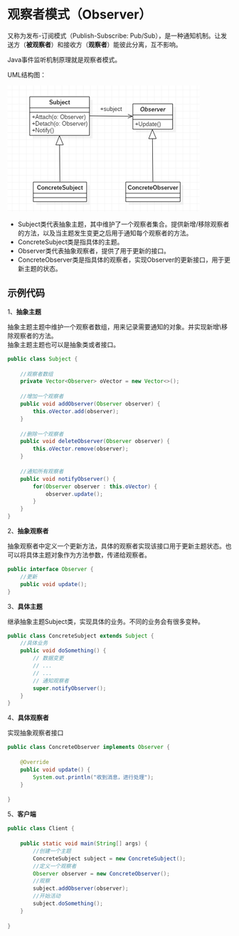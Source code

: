 # 观察者模式（Observer）

又称为发布-订阅模式（Publish-Subscribe: Pub/Sub），是一种通知机制。让发送方（**被观察者**）和接收方（**观察者**）能彼此分离，互不影响。

Java事件监听机制原理就是观察者模式。

UML结构图：

![观察者模式UML结构图](../images/Observer.png '观察者模式UML结构图')

- Subject类代表抽象主题，其中维护了一个观察者集合。提供新增/移除观察者的方法，以及当主题发生变更之后用于通知每个观察者的方法。
- ConcreteSubject类是指具体的主题。
- Observer类代表抽象观察者，提供了用于更新的接口。
- ConcreteObserver类是指具体的观察者，实现Observer的更新接口，用于更新主题的状态。

## 示例代码

1、**抽象主题**

抽象主题主题中维护一个观察者数组，用来记录需要通知的对象。并实现新增\移除观察者的方法。  
抽象主题主题也可以是抽象类或者接口。

```java
public class Subject {

    //观察者数组
    private Vector<Observer> oVector = new Vector<>();
    
    //增加一个观察者
    public void addObserver(Observer observer) {
        this.oVector.add(observer);
    }
    
    //删除一个观察者
    public void deleteObserver(Observer observer) {
        this.oVector.remove(observer);
    }
    
    //通知所有观察者
    public void notifyObserver() {
        for(Observer observer : this.oVector) {
            observer.update();
        }
    }
}
```

2、**抽象观察者**

抽象观察者中定义一个更新方法，具体的观察者实现该接口用于更新主题状态。也可以将具体主题对象作为方法参数，传递给观察者。

```java
public interface Observer {
    //更新
    public void update();
}
```

3、**具体主题**

继承抽象主题Subject类，实现具体的业务。不同的业务会有很多变种。

```java
public class ConcreteSubject extends Subject {
    //具体业务
    public void doSomething() {
        // 数据变更
        // ...
        // ...
        // 通知观察者
        super.notifyObserver();
    }
}
```

4、**具体观察者**

实现抽象观察者接口

```java
public class ConcreteObserver implements Observer {

    @Override
    public void update() {
        System.out.println("收到消息，进行处理");
    }

}
```

5、**客户端**

```java
public class Client {
    
    public static void main(String[] args) {
        //创建一个主题
        ConcreteSubject subject = new ConcreteSubject();
        //定义一个观察者
        Observer observer = new ConcreteObserver();
        //观察
        subject.addObserver(observer);
        //开始活动
        subject.doSomething();
    }
    
}
```

